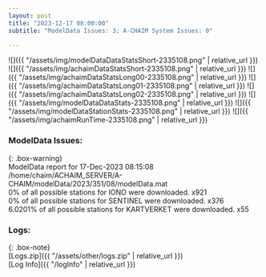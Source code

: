 ```yaml
---
layout: post
title: "2023-12-17 08:00:00"
subtitle: "ModelData Issues: 3; A-CHAIM System Issues: 0"

---
```


![]({{ "/assets/img/modelDataDataStatsShort-2335108.png" | relative_url }})
![]({{ "/assets/img/achaimDataStatsShort-2335108.png" | relative_url }})
![]({{ "/assets/img/achaimDataStatsLong00-2335108.png" | relative_url }})
![]({{ "/assets/img/achaimDataStatsLong01-2335108.png" | relative_url }})
![]({{ "/assets/img/achaimDataStatsLong02-2335108.png" | relative_url }})
![]({{ "/assets/img/modelDataDataStats-2335108.png" | relative_url }})
![]({{ "/assets/img/modelDataStationStats-2335108.png" | relative_url }})
![]({{ "/assets/img/achaimRunTime-2335108.png" | relative_url }})


### ModelData Issues:  
  
{: .box-warning}  
 ModelData report for 17-Dec-2023 08:15:08   
 /home/chaim/ACHAIM_SERVER/A-CHAIM/modelData/2023/351/08/modelData.mat   
 0% of all possible stations for IONO were downloaded. x921   
 0% of all possible stations for SENTINEL were downloaded. x376   
 6.0201% of all possible stations for KARTVERKET were downloaded. x55   
  


### Logs:  
  
{: .box-note}  
[Logs.zip]({{ "/assets/other/logs.zip" | relative_url }})  
[Log Info]({{ "/logInfo" | relative_url }})  
